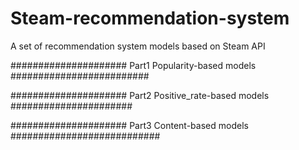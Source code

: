 # Steam-recommendation-system
A set of recommendation system models based on Steam API

##################### Part1 Popularity-based models #########################

##################### Part2 Positive_rate-based models ######################

##################### Part3 Content-based models  ###########################
